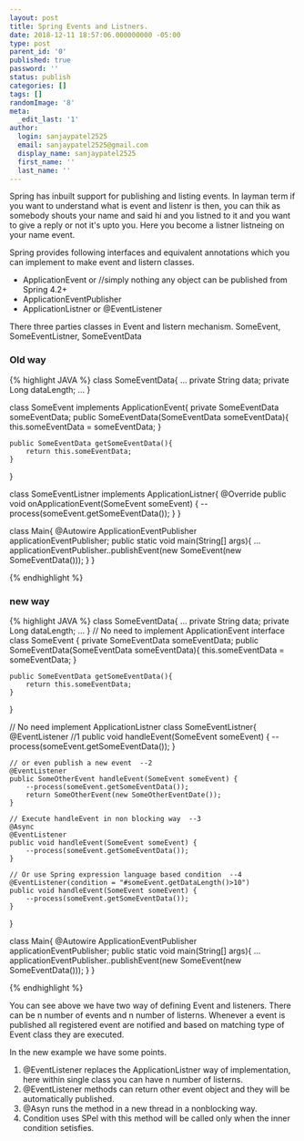 ```yaml
---
layout: post
title: Spring Events and Listners.
date: 2018-12-11 18:57:06.000000000 -05:00
type: post
parent_id: '0'
published: true
password: ''
status: publish
categories: []
tags: []
randomImage: '8'
meta:
  _edit_last: '1'
author:
  login: sanjaypatel2525
  email: sanjaypatel2525@gmail.com
  display_name: sanjaypatel2525
  first_name: ''
  last_name: ''
---
```

Spring has inbuilt support for publishing and listing events. 
In layman term if you want to understand what is event and listenr is then, 
you can thik as somebody shouts your name and said hi and you listned to it and 
you want to give a reply or not it's upto you. Here you become a listner listneing on your name event.

Spring provides following interfaces and equivalent annotations which you can implement to make event and listern classes.
* ApplicationEvent or //simply nothing any object can be published from Spring 4.2+
* ApplicationEventPublisher
* ApplicationListner or @EventListener

There three parties classes in Event and listern mechanism. SomeEvent, SomeEventListner, SomeEventData

### Old way
{% highlight JAVA %}
class SomeEventData{
    ...
    private String data;
    private Long dataLength;
    ...
}

class SomeEvent implements ApplicationEvent{
    private SomeEventData someEventData;
    public SomeEventData(SomeEventData someEventData){
        this.someEventData = someEventData;
    }

    public SomeEventData getSomeEventData(){
        return this.someEventData;
    }
}

class SomeEventListner implements ApplicationListner{
    @Override
    public void onApplicationEvent(SomeEvent someEvent) {
        --process(someEvent.getSomeEventData());
    }
}

class Main{
    @Autowire
    ApplicationEventPublisher applicationEventPublisher;
    public static void main(String[] args){
        ...
        applicationEventPublisher..publishEvent(new SomeEvent(new SomeEventData()));
    }
}

{% endhighlight %}

### new way
{% highlight JAVA %}
class SomeEventData{
    ...
    private String data;
    private Long dataLength;
    ...
}
// No need to implement ApplicationEvent interface
class SomeEvent {
    private SomeEventData someEventData;
    public SomeEventData(SomeEventData someEventData){
        this.someEventData = someEventData;
    }

    public SomeEventData getSomeEventData(){
        return this.someEventData;
    }
}

// No need implement   ApplicationListner
class SomeEventListner{
    @EventListener   //1
    public void handleEvent(SomeEvent someEvent) {
        --process(someEvent.getSomeEventData());
    }

    // or even publish a new event  --2
    @EventListener
    public SomeOtherEvent handleEvent(SomeEvent someEvent) {
        --process(someEvent.getSomeEventData());
        return SomeOtherEvent(new SomeOtherEventDate());
    }

    // Execute handleEvent in non blocking way  --3
    @Async 
    @EventListener
    public void handleEvent(SomeEvent someEvent) {
        --process(someEvent.getSomeEventData());
    }

    // Or use Spring expression language based condition  --4
    @EventListener(condition = "#someEvent.getDataLength()>10")
    public void handleEvent(SomeEvent someEvent) {
        --process(someEvent.getSomeEventData());
    }
}

class Main{
    @Autowire
    ApplicationEventPublisher applicationEventPublisher;
    public static void main(String[] args){
        ...
        applicationEventPublisher..publishEvent(new SomeEvent(new SomeEventData()));
    }
}

{% endhighlight %}

You can see above we have two way of defining Event and listeners. There can be n number of events and n number of listerns.
Whenever a event is published all registered event are notified and based on matching type of Event class they are executed. 

In the new example we have some points.
1. @EventListener replaces the ApplicationListner way of implementation, here within single class you can have n number of listerns.
2. @EventListener methods can return other event object and they will be automatically published. 
3. @Asyn runs the method in a new thread in a nonblocking way.
4. Condition uses SPel with this method will be called only when the inner condition setisfies. 